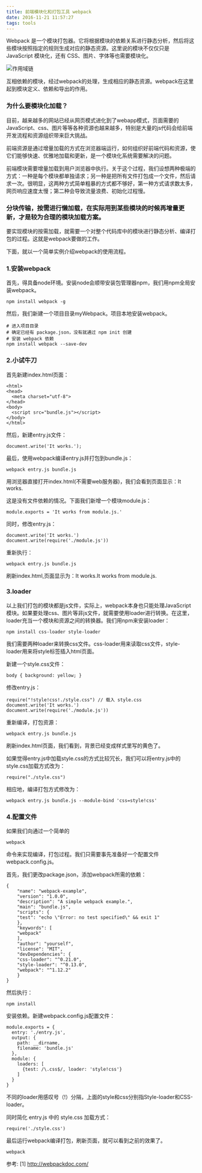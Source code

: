 ```yaml
---
title: 前端模块化和打包工具 webpack
date: 2016-11-21 11:57:27
tags: tools 
---
```


Webpack 是一个模块打包器。它将根据模块的依赖关系进行静态分析，然后将这些模块按照指定的规则生成对应的静态资源。这里说的模块不仅仅只是 JavaScript 模块化，还有 CSS、图片、字体等也需要模块化。

<!-- more -->

![作用域链](/css/images/webpack/webpack.png)

互相依赖的模块，经过webpack的处理，生成相应的静态资源。webpack在这里起到模块定义、依赖和导出的作用。

### 为什么要模块化加载？

目前，越来越多的网站已经从网页模式进化到了webapp模式，页面需要的JavaScript、css、图片等等各种资源也越来越多，特别是大量的js代码会给前端开发流程和资源组织带来巨大挑战。

前端资源是通过增量加载的方式在浏览器端运行，如何组织好前端代码和资源，使它们能够快速、优雅地加载和更新，是一个模块化系统需要解决的问题。

前端模块需要增量加载到用户浏览器中执行。关于这个过程，我们设想两种极端的方式：一种是每个模块都单独请求；另一种是把所有文件打包成一个文件，然后请求一次。很明显，这两种方式简单粗暴的方式都不够好，第一种方式请求数太多，网页响应速度太慢；第二种会导致流量浪费、初始化过程慢。

### 分块传输，按需进行懒加载，在实际用到某些模块的时候再增量更新，才是较为合理的模块加载方案。

要实现模块的按需加载，就需要一个对整个代码库中的模块进行静态分析、编译打包的过程。这就是webpack要做的工作。

下面，就以一个简单实例介绍webpack的使用流程。

### 1.安装webpack

首先，得具备node环境。安装node会顺带安装包管理器npm，我们用npm全局安装webpack。

```
npm install webpack -g
```

然后，我们新建一个项目目录myWebpack。项目本地安装webpack。

```
# 进入项目目录
# 确定已经有 package.json，没有就通过 npm init 创建
# 安装 webpack 依赖
npm install webpack --save-dev
```

### 2.小试牛刀

首先新建index.html页面：

```
<html>
<head>
  <meta charset="utf-8">
</head>
<body>
  <script src="bundle.js"></script>
</body>
</html>
```

然后，新建entry.js文件：

```
document.write('It works.');
```

最后，使用webpack编译entry.js并打包到bundle.js：

```
webpack entry.js bundle.js
```

用浏览器直接打开index.html(不需要web服务器)，我们会看到页面显示：It works.

这是没有文件依赖的情况。下面我们新增一个模块module.js：

```
module.exports = 'It works from module.js.'
```

同时，修改entry.js：

```
document.write('It works.')
document.write(require('./module.js'))
```

重新执行：

```
webpack entry.js bundle.js
```

刷新index.html,页面显示为：It works.It works from module.js.


### 3.loader

以上我们打包的模块都是js文件，实际上，webpack本身也只能处理JavaScript模块。如果要处理css、图片等非js文件，就需要使用loader进行转换。在这里，loader充当一个模块和资源之间的转换器。我们用npm来安装loader：

```
npm install css-loader style-loader
```

我们需要两种loader来转换css文件。css-loader用来读取css文件，style-loader用来将style标签插入html页面。

新建一个style.css文件：

```
body { background: yellow; }
```

修改entry.js：

```
require("!style!css!./style.css") // 载入 style.css
document.write('It works.')
document.write(require('./module.js'))
```
重新编译，打包资源：

```
webpack entry.js bundle.js
```

刷新index.html页面，我们看到，背景已经变成样式里写的黄色了。

如果觉得entry.js中加载style.css的方式比较冗长，我们可以将entry.js中的style.css加载方式改为：

```
require("./style.css")
```

相应地，编译打包方式修改为：

```
webpack entry.js bundle.js --module-bind 'css=style!css'
```

### 4.配置文件

如果我们向通过一个简单的

```
webpack
```

命令来实现编译，打包过程。我们只需要事先准备好一个配置文件webpack.config.js。

首先，我们更改package.json，添加webpack所需的依赖：

```
{
    "name": "webpack-example",
    "version": "1.0.0",
    "description": "A simple webpack example.",
    "main": "bundle.js",
    "scripts": {
    "test": "echo \"Error: no test specified\" && exit 1"
    },
    "keywords": [
    "webpack"
    ],
    "author": "yourself",
    "license": "MIT",
    "devDependencies": {
    "css-loader": "^0.21.0",
    "style-loader": "^0.13.0",
    "webpack": "^1.12.2"
    }
}
```

然后执行：

```
npm install
```

安装依赖。新建webpack.config.js配置文件：

```
module.exports = {
  entry: './entry.js',
  output: {
    path: __dirname,
    filename: 'bundle.js'
  },
  module: {
    loaders: [
      {test: /\.css$/, loader: 'style!css'}
    ]
  }
}
```
不同的loader用感叹号（!）分隔，上面的style和css分别指Style-loader和CSS-loader。

同时简化 entry.js 中的 style.css 加载方式：

```
require('./style.css')
```

最后运行webpack编译打包，刷新页面，就可以看到之前的效果了。

```
webpack
```


参考:
[1] http://webpackdoc.com/
